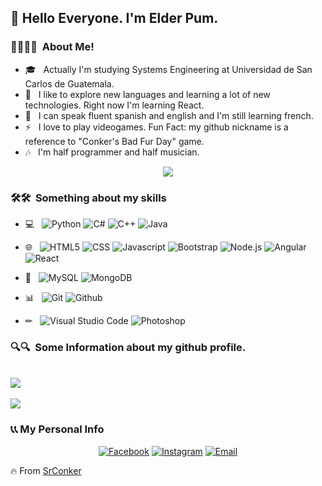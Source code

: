 <h2> 👀 Hello Everyone. I'm Elder Pum.</h2>

<h3> 🏃‍♂️🏃‍♂ &nbsp;About Me! </h3>

- 🎓 &nbsp; Actually I'm studying Systems Engineering at Universidad de San Carlos de Guatemala.
- 🌱 &nbsp; I like to explore new languages and learning a lot of new technologies. Right now I'm learning React.
- 🧐 &nbsp; I can speak fluent spanish and english and I'm still learning french.
- ⚡ &nbsp; I love to play videogames. Fun Fact: my github nickname is a reference to "Conker's Bad Fur Day" game.
- 🎶 &nbsp; I'm half programmer and half musician.

<p align="center">
  <img src="https://64.media.tumblr.com/2d0af9c90d1b1107313cc20bda01548a/tumblr_outwxnanpp1u79o2lo1_1280.gif">
</p>

<h3> 🛠🛠 &nbsp;Something about my skills</h3>

- 💻 &nbsp;
  ![Python](https://img.shields.io/badge/-Python-0d0d0d?style=flat&logo=python)
  ![C#](https://img.shields.io/badge/-C#-0d0d0d?style=flat&logo=C_Sharp&logoColor=2ECA00)
  ![C++](https://img.shields.io/badge/-C++-0d0d0d?style=flat&logo=C%2B%2B&logoColor=00599C)
  ![Java](https://img.shields.io/badge/-Java-0d0d0d?style=flat&logo=Java&logoColor=FF7000)

- 🌐 &nbsp;
  ![HTML5](https://img.shields.io/badge/-HTML5-0d0d0d?style=flat&logo=HTML5)
  ![CSS](https://img.shields.io/badge/-CSS-0d0d0d?style=flat&logo=CSS3&logoColor=1575FF)
  ![Javascript](https://img.shields.io/badge/-Javascript-0d0d0d?style=flat&logo=javascript&logoColor=FED800)
  ![Bootstrap](https://img.shields.io/badge/-Bootstrap-0d0d0d?style=flat&logo=bootstrap&logoColor=A500FE)
  ![Node.js](https://img.shields.io/badge/-Node.js-0d0d0d?style=flat&logo=node.js&logoColor=0CFE00)
  ![Angular](https://img.shields.io/badge/-Angular-0d0d0d?style=flat&logo=angular)
  ![React](https://img.shields.io/badge/-React-0d0d0d?style=flat&logo=react)
  
- 💽 &nbsp;
  ![MySQL](https://img.shields.io/badge/-MySQL-0d0d0d?style=flat&logo=mysql)
  ![MongoDB](https://img.shields.io/badge/-MongoDB-0d0d0d?style=flat&logo=mongodb)
  
- 📊 &nbsp;
  ![Git](https://img.shields.io/badge/-Git-0d0d0d?style=flat&logo=git)
  ![Github](https://img.shields.io/badge/-Github-0d0d0d?style=flat&logo=github)
  
- ✏ &nbsp;
  ![Visual Studio Code](https://img.shields.io/badge/-Visual%20Studio%20Code-0d0d0d?style=flat&logo=visual-studio-code&logoColor=007ACC)
  ![Photoshop](https://img.shields.io/badge/-Photoshop-0d0d0d?style=flat&logo=adobe-photoshop)

<h3> 🔍🔍 &nbsp;Some Information about my github profile.</h3>

<br>
<a href="https://github.com/anuraghazra/github-readme-stats">
  <img align="center" src="https://github-readme-stats.vercel.app/api?username=SrConker&show_icons=true&theme=radical" />
</a>
<br>
<br>
<a href="https://github.com/anuraghazra/github-readme-stats">
  <img align="center" src="https://github-readme-stats.vercel.app/api/top-langs/?username=SrConker&layout=compact" />
</a>

<h3> 📞📞 My Personal Info </h3>

<p align="center">
  <a href="https://www.facebook.com/SrElder.Pum/"><img alt="Facebook" src="https://img.shields.io/badge/Facebook-Elder%20Pum-blue?style=flat-square&logo=facebook"></a>
  <a href="https://www.instagram.com/elder.exe/"><img alt="Instagram" src="https://img.shields.io/badge/Instagram-elder.exe-blue?style=flat-square&logo=instagram"></a>
  <a href="mailto:elderpum@gmail.com"><img alt="Email" src="https://img.shields.io/badge/Email-ElderPum@gmail.com-blue?style=flat-square&logo=gmail"></a>
</p>

🔥 From [SrConker](https://github.com/SrConker)
